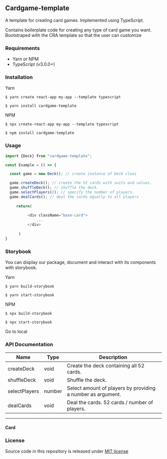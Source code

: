 ## Cardgame-template
A template for creating card games.
Implemented using TypeScript.

Contains boilerplate code for creating any type of card game you want. 
Bootstraped with the CRA template so that the user can customize


### Requirements
- Yarn or NPM
- TypeScript (v3.0.0+) 

### Installation 

Yarn

`$ yarn create react-app my-app --template typescript`

`$ yarn install cardgame-template`

NPM
 
`$ npx create-react-app my-app --template typescript`
 
`$ npm install cardgame-template`

### Usage


  ```typescript
  import {Deck} from "cardgame-template";

  const Example = () => {
  
    const game = new Deck(); // create instance of Deck class
  
    game.createDeck(); // create the 52 cards with suits and values.
    game.shuffleDeck(); // shuffle the deck.
    game.selectPlayers(2); // specify the number of players.
    game.dealCards(); // deal the cards equally to all players
    
       return(
           
            <div className="base-card">
                ...
            </div>
           
        )
  }
  ```                        

### Storybook
You can display our package, document and interact with its components with storybook.

Yarn

`$ yarn build-storybook`

`$ yarn start-storybook`

NPM

`$ npx build-storybook`

`$ npx start-storybook`

Go to local

### API Documentation


| Name        | Type            | Description  |
| ------------- |-------------  | -------------|
| createDeck      | void        | Create the deck containing all 52 cards. |
| shuffleDeck     | void        | Shuffle the deck.                     |
| selectPlayers   | number      | Select amount of players by providing a number as argument. |
| dealCards       | void        | Deal the cards. 52 cards / number of players.

---
#### Card
### License
Source code in this repository is released under [MIT license](/LICENSE.txt)
